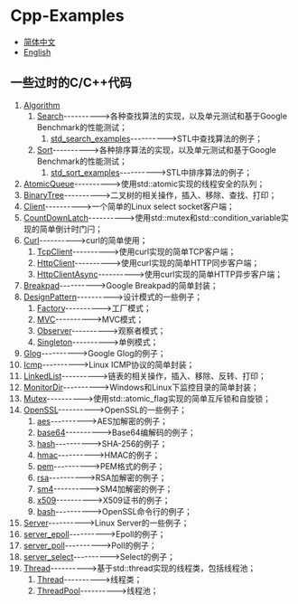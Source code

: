 # Cpp-Examples

- [简体中文](README.md)
- [English](README.en.md)

## 一些过时的C/C++代码

1. [Algorithm](./Algorithm/)
   1. [Search](./Algorithm/Search/search.hpp)---------->各种查找算法的实现，以及单元测试和基于Google Benchmark的性能测试；
      1. [std_search_examples](./Algorithm/Search/std_search_examples.cc)---------->STL中查找算法的例子；
   2. [Sort](./Algorithm/Sort/sort.hpp)---------->各种排序算法的实现，以及单元测试和基于Google Benchmark的性能测试；
      1. [std_sort_examples](./Algorithm/Sort/std_sort_examples.cc)---------->STL中排序算法的例子；
2. [AtomicQueue](./AtomicQueue/atomicqueue.hpp)---------->使用std::atomic实现的线程安全的队列；
3. [BinaryTree](./BinaryTree/binarytree.hpp)---------->二叉树的相关操作，插入、移除、查找、打印；
4. [Client](./Client/client.cpp)---------->一个简单的Linux select socket客户端；
5. [CountDownLatch](./CountDownLatch/countdownlatch.hpp)---------->使用std::mutex和std::condition_variable实现的简单倒计时门闩；
6. [Curl](./Curl/)---------->curl的简单使用；
   1. [TcpClient](./Curl/tcpclient.hpp)---------->使用curl实现的简单TCP客户端；
   2. [HttpClient](./Curl/httpclient.hpp)---------->使用curl实现的简单HTTP同步客户端；
   3. [HttpClientAsync](./Curl/httpclient_async.hpp)---------->使用curl实现的简单HTTP异步客户端；
7. [Breakpad](./Breakpad/breakpad.hpp)---------->Google Breakpad的简单封装；
8. [DesignPattern](./DesignPattern)---------->设计模式的一些例子；
   1. [Factory](./DesignPattern/Factory/factory.hpp)---------->工厂模式；
   2. [MVC](./DesignPattern/MVC/model.hpp)---------->MVC模式；
   3. [Observer](./DesignPattern/Observer/observer.hpp)---------->观察者模式；
   4. [Singleton](./DesignPattern/Singleton/singleton.hpp)---------->单例模式；
9.  [Glog](./Glog/main.cc)---------->Google Glog的例子；
10. [Icmp](./Icmp/icmp.hpp)---------->Linux ICMP协议的简单封装；
11. [LinkedList](./LinkedList/linkedlist.hpp)---------->链表的相关操作，插入、移除、反转、打印；
12. [MonitorDir](./MonitorDir/monitordir.hpp)---------->Windows和Linux下监控目录的简单封装；
13. [Mutex](./Mutex/mutex.hpp)---------->使用std::atomic_flag实现的简单互斥锁和自旋锁；
14. [OpenSSL](./OpenSSL)---------->OpenSSL的一些例子；
    1. [aes](./OpenSSL/openssl_aes.cc)---------->AES加解密的例子；
    2. [base64](./OpenSSL/openssl_base64.cc)---------->Base64编解码的例子；
    3. [hash](./OpenSSL/openssl_hash.cc)---------->SHA-256的例子；
    4. [hmac](./OpenSSL/openssl_hmac.cc)---------->HMAC的例子；
    5. [pem](./OpenSSL/openssl_pem.cc)---------->PEM格式的例子；
    6. [rsa](./OpenSSL/openssl_rsa.cc)---------->RSA加解密的例子；
    7. [sm4](./OpenSSL/openssl_sm4.cc)---------->SM4加解密的例子；
    8. [x509](./OpenSSL/openssl_x509.cc)---------->X509证书的例子；
    9. [bash](./OpenSSL/openssl_bash.sh)---------->OpenSSL命令行的例子；
15. [Server](./Server)---------->Linux Server的一些例子；
   1. [server_epoll](./Server/server_epoll.cc)---------->Epoll的例子；
   2. [server_poll](./Server/server_poll.cc)---------->Poll的例子；
   3. [server_select](./Server/server_select.cc)---------->Select的例子；
16. [Thread](./Thread/)---------->基于std::thread实现的线程类，包括线程池；
    1.  [Thread](./Thread/thread.hpp)---------->线程类；
    2.  [ThreadPool](./Thread/threadpool.hpp)---------->线程池；

